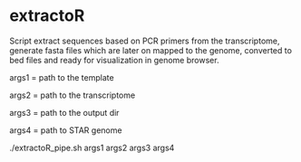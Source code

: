 # extractoR
Script extract sequences based on PCR primers from the transcriptome,
generate fasta files which are later on mapped to the genome,
converted to bed files and ready for visualization in genome browser.

args1 = path to the template

args2 = path to the transcriptome

args3 = path to the output dir

args4 = path to STAR genome

./extractoR_pipe.sh args1 args2 args3 args4 

